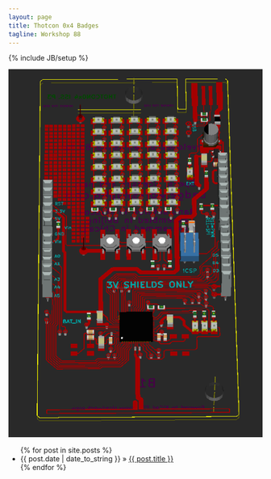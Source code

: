 ```yaml
---
layout: page
title: Thotcon 0x4 Badges
tagline: Workshop 88
---
```

{% include JB/setup %}

![Badge Rendering](badge.png "Badge Rendering")

<ul class="posts">
  {% for post in site.posts %}
    <li><span>{{ post.date | date_to_string }}</span> &raquo; <a href="{{ BASE_PATH }}{{ post.url }}">{{ post.title }}</a></li>
  {% endfor %}
</ul>


